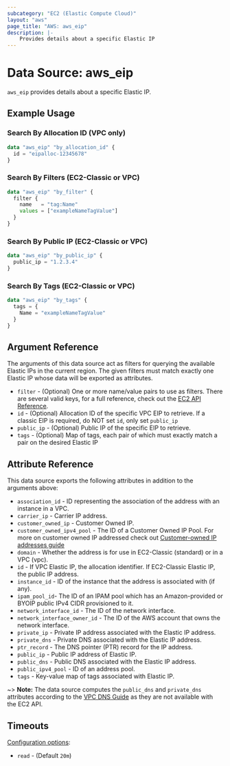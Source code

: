 ```yaml
---
subcategory: "EC2 (Elastic Compute Cloud)"
layout: "aws"
page_title: "AWS: aws_eip"
description: |-
    Provides details about a specific Elastic IP
---
```


# Data Source: aws_eip

`aws_eip` provides details about a specific Elastic IP.

## Example Usage

### Search By Allocation ID (VPC only)

```terraform
data "aws_eip" "by_allocation_id" {
  id = "eipalloc-12345678"
}
```

### Search By Filters (EC2-Classic or VPC)

```terraform
data "aws_eip" "by_filter" {
  filter {
    name   = "tag:Name"
    values = ["exampleNameTagValue"]
  }
}
```

### Search By Public IP (EC2-Classic or VPC)

```terraform
data "aws_eip" "by_public_ip" {
  public_ip = "1.2.3.4"
}
```

### Search By Tags (EC2-Classic or VPC)

```terraform
data "aws_eip" "by_tags" {
  tags = {
    Name = "exampleNameTagValue"
  }
}
```

## Argument Reference

The arguments of this data source act as filters for querying the available
Elastic IPs in the current region. The given filters must match exactly one
Elastic IP whose data will be exported as attributes.

* `filter` - (Optional) One or more name/value pairs to use as filters. There are several valid keys, for a full reference, check out the [EC2 API Reference](https://docs.aws.amazon.com/AWSEC2/latest/APIReference/API_DescribeAddresses.html).
* `id` - (Optional) Allocation ID of the specific VPC EIP to retrieve. If a classic EIP is required, do NOT set `id`, only set `public_ip`
* `public_ip` - (Optional) Public IP of the specific EIP to retrieve.
* `tags` - (Optional) Map of tags, each pair of which must exactly match a pair on the desired Elastic IP

## Attribute Reference

This data source exports the following attributes in addition to the arguments above:

* `association_id` - ID representing the association of the address with an instance in a VPC.
* `carrier_ip` - Carrier IP address.
* `customer_owned_ip` - Customer Owned IP.
* `customer_owned_ipv4_pool` - The ID of a Customer Owned IP Pool. For more on customer owned IP addressed check out [Customer-owned IP addresses guide](https://docs.aws.amazon.com/outposts/latest/userguide/outposts-networking-components.html#ip-addressing)
* `domain` - Whether the address is for use in EC2-Classic (standard) or in a VPC (vpc).
* `id` - If VPC Elastic IP, the allocation identifier. If EC2-Classic Elastic IP, the public IP address.
* `instance_id` - ID of the instance that the address is associated with (if any).
* `ipam_pool_id`- The ID of an IPAM pool which has an Amazon-provided or BYOIP public IPv4 CIDR provisioned to it.
* `network_interface_id` - The ID of the network interface.
* `network_interface_owner_id` - The ID of the AWS account that owns the network interface.
* `private_ip` - Private IP address associated with the Elastic IP address.
* `private_dns` - Private DNS associated with the Elastic IP address.
* `ptr_record` - The DNS pointer (PTR) record for the IP address.
* `public_ip` - Public IP address of Elastic IP.
* `public_dns` - Public DNS associated with the Elastic IP address.
* `public_ipv4_pool` - ID of an address pool.
* `tags` - Key-value map of tags associated with Elastic IP.

~> **Note:** The data source computes the `public_dns` and `private_dns` attributes according to the [VPC DNS Guide](https://docs.aws.amazon.com/vpc/latest/userguide/vpc-dns.html#vpc-dns-hostnames) as they are not available with the EC2 API.

## Timeouts

[Configuration options](https://developer.hashicorp.com/terraform/language/resources/syntax#operation-timeouts):

- `read` - (Default `20m`)
